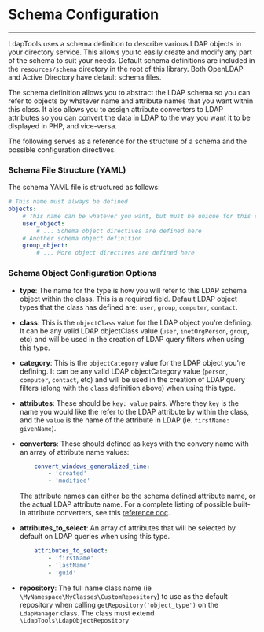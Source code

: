 # Schema Configuration
----------------------

LdapTools uses a schema definition to describe various LDAP objects in your directory service. This allows you to easily
create and modify any part of the schema to suit your needs. Default schema definitions are included in the 
`resources/schema` directory in the root of this library. Both OpenLDAP and Active Directory have default schema files.

The schema definition allows you to abstract the LDAP schema so you can refer to objects by whatever name and attribute
names that you want within this class. It also allows you to assign attribute converters to LDAP attributes so you can 
convert the data in LDAP to the way you want it to be displayed in PHP, and vice-versa.

The following serves as a reference for the structure of a schema and the possible configuration directives.
 
### Schema File Structure (YAML)

The schema YAML file is structured as follows:

```yaml
# This name must always be defined
objects:
    # This name can be whatever you want, but must be unique for this section of the YAML.
    user_object:
        # ... Schema object directives are defined here
    # Another schema object definition
    group_object:
        # ... More object directives are defined here
```

### Schema Object Configuration Options

* **type**: The name for the type is how you will refer to this LDAP schema object within the class. This is a required
 field. Default LDAP object types that the class has defined are: `user`, `group`, `computer`, `contact`.
 
* **class**: This is the `objectClass` value for the LDAP object you're defining. It can be any valid LDAP objectClass
value (`user`, `inetOrgPerson`, `group`, etc) and will be used in the creation of LDAP query filters when using this
type.

* **category**: This is the `objectCategory` value for the LDAP object you're defining. It can be any valid LDAP
objectCategory value (`person`, `computer`, `contact`, etc) and will be used in the creation of LDAP query filters 
(along with the `class` definition above) when using this type.

* **attributes**: These should be `key: value` pairs. Where they `key` is the name you would like the refer to the LDAP 
attribute by within the class, and the `value` is the name of the attribute in LDAP (ie. `firstName: givenName`).

* **converters**: These should defined as keys with the convery name with an array of attribute name values:

    ```yaml
        convert_windows_generalized_time:
            - 'created'
            - 'modified'
    ```
    
    The attribute names can either be the schema defined attribute name, or the actual LDAP attribute name. For a          complete listing of possible built-in attribute converters, see this [reference doc](/docs/en/reference/attribute-converters.md).
    
* **attributes_to_select**: An array of attributes that will be selected by default on LDAP queries when using this type.

    ```yaml
        attributes_to_select:
            - 'firstName'
            - 'lastName'
            - 'guid'
    ```

* **repository**: The full name class name (ie `\MyNamespace\MyClasses\CustomRepository`) to use as the default
repository when calling `getRepository('object_type')` on the `LdapManager` class. The class must extend 
`\LdapTools\LdapObjectRepository`
